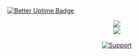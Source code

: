 [![Better Uptime Badge](https://betteruptime.com/status-badges/v1/monitor/cqjy.svg)](https://betteruptime.com/?utm_source=status_badge)
<p align = 'center'>
  <img
    src="https://github-readme-stats.vercel.app/api/top-langs/?username=guglieee&theme=github_dark&hide_border=true"
  />
  <br>
  <img
    src="https://github-readme-stats.vercel.app/api?username=guglieee&count_private=true&include_all_commits=true&show_icons=true&theme=github_dark&hide_title=true&hide_border=true"
  />
  <br><br>
  <a href="https://dsc.gg/uccellini">
    <img
      alt="Support"
      src="https://img.shields.io/badge/discord-5865F2?logo=discord&logoColor=white&style=for-the-badge"
    />
  </a>
</p>

